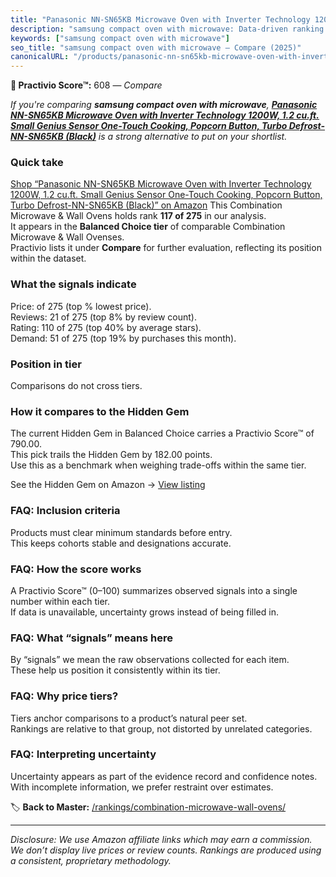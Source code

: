 ```yaml
---
title: "Panasonic NN-SN65KB Microwave Oven with Inverter Technology 1200W, 1.2 cu.ft. Small Genius Sensor One-Touch Cooking, Popcorn Button, Turbo Defrost-NN-SN65KB (Black)"
description: "samsung compact oven with microwave: Data-driven ranking using the Practivio Score™. Positioned by quality, value, demand, findability, momentum."
keywords: ["samsung compact oven with microwave"]
seo_title: "samsung compact oven with microwave — Compare (2025)"
canonicalURL: "/products/panasonic-nn-sn65kb-microwave-oven-with-inverter-technology-1200w-12-cuft-small-genius-sensor-one-touch-cooking-popcorn-button-turbo-defrost-nn-sn65kb-black-B07PQT144T/"
---
```


**🛒 Practivio Score™:** 608 — _Compare_


*If you're comparing **samsung compact oven with microwave**, **[Panasonic NN-SN65KB Microwave Oven with Inverter Technology 1200W, 1.2 cu.ft. Small Genius Sensor One-Touch Cooking, Popcorn Button, Turbo Defrost-NN-SN65KB (Black)](https://www.amazon.com/dp/B07PQT144T?tag=practivio-20)** is a strong alternative to put on your shortlist.*
### Quick take
[Shop “Panasonic NN-SN65KB Microwave Oven with Inverter Technology 1200W, 1.2 cu.ft. Small Genius Sensor One-Touch Cooking, Popcorn Button, Turbo Defrost-NN-SN65KB (Black)” on Amazon](https://www.amazon.com/dp/B07PQT144T?tag=practivio-20)
This Combination Microwave & Wall Ovens holds rank **117 of 275** in our analysis.  
It appears in the **Balanced Choice tier** of comparable Combination Microwave & Wall Ovenses.  
Practivio lists it under **Compare** for further evaluation, reflecting its position within the dataset.

### What the signals indicate
Price:  of 275 (top % lowest price).  
Reviews: 21 of 275 (top 8% by review count).  
Rating: 110 of 275 (top 40% by average stars).  
Demand: 51 of 275 (top 19% by purchases this month).

### Position in tier
Comparisons do not cross tiers.

### How it compares to the Hidden Gem
The current Hidden Gem in Balanced Choice carries a Practivio Score™ of 790.00.  
This pick trails the Hidden Gem by 182.00 points.  
Use this as a benchmark when weighing trade-offs within the same tier.  

See the Hidden Gem on Amazon → [View listing](https://www.amazon.com/dp/B07JYNPTX3?tag=practivio-20)

### FAQ: Inclusion criteria
Products must clear minimum standards before entry.  
This keeps cohorts stable and designations accurate.

### FAQ: How the score works
A Practivio Score™ (0–100) summarizes observed signals into a single number within each tier.  
If data is unavailable, uncertainty grows instead of being filled in.

### FAQ: What “signals” means here
By “signals” we mean the raw observations collected for each item.  
These help us position it consistently within its tier.

### FAQ: Why price tiers?
Tiers anchor comparisons to a product’s natural peer set.  
Rankings are relative to that group, not distorted by unrelated categories.

### FAQ: Interpreting uncertainty
Uncertainty appears as part of the evidence record and confidence notes.  
With incomplete information, we prefer restraint over estimates.

<!-- Missing template for Compare/CompareWithinPriceClass -->


🏷️ **Back to Master:** [/rankings/combination-microwave-wall-ovens/](/rankings/combination-microwave-wall-ovens/)

---
_Disclosure: We use Amazon affiliate links which may earn a commission. We don’t display live prices or review counts. Rankings are produced using a consistent, proprietary methodology._
